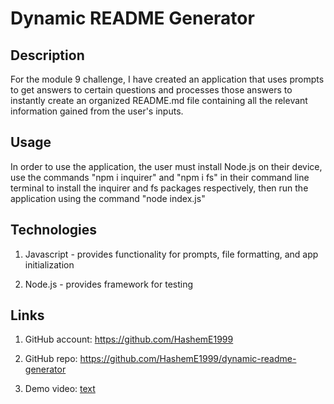 # Dynamic README Generator

## Description
For the module 9 challenge, I have created an application that uses prompts to get answers to certain questions and processes those answers to instantly create an organized README.md file containing all the relevant information gained from the user's inputs.

## Usage
In order to use the application, the user must install Node.js on their device, use the commands "npm i inquirer" and "npm i fs" in their command line terminal to install the inquirer and fs packages respectively, then run the application using the command "node index.js"

## Technologies
1. Javascript - provides functionality for prompts, file formatting, and app initialization

2. Node.js - provides framework for testing

## Links

1. GitHub account: https://github.com/HashemE1999

2. GitHub repo: https://github.com/HashemE1999/dynamic-readme-generator

3. Demo video: [text](<../../../Downloads/Untitled Video July 30, 2024 10_02 PM.webm>)